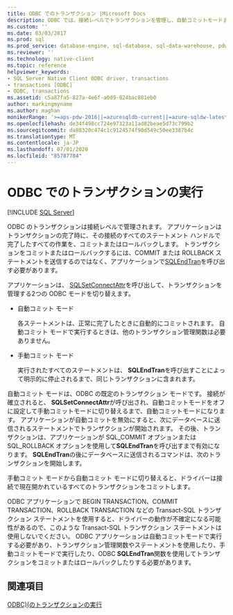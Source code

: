 ```yaml
---
title: ODBC でのトランザクション |Microsoft Docs
description: ODBC では、接続レベルでトランザクションを管理し、自動コミットモードまたは手動コミットモードで、完了したすべての作業をコミットまたはロールバックします。
ms.custom: ''
ms.date: 03/03/2017
ms.prod: sql
ms.prod_service: database-engine, sql-database, sql-data-warehouse, pdw
ms.reviewer: ''
ms.technology: native-client
ms.topic: reference
helpviewer_keywords:
- SQL Server Native Client ODBC driver, transactions
- transactions [ODBC]
- ODBC, transactions
ms.assetid: c5a87fa5-827a-4e6f-a0d9-924bac881eb0
author: markingmyname
ms.author: maghan
monikerRange: '>=aps-pdw-2016||=azuresqldb-current||=azure-sqldw-latest||>=sql-server-2016||=sqlallproducts-allversions||>=sql-server-linux-2017||=azuresqldb-mi-current'
ms.openlocfilehash: de34f498cc724e97323a11ad82beae5d73c799b2
ms.sourcegitcommit: da88320c474c1c9124574f90d549c50ee3387b4c
ms.translationtype: MT
ms.contentlocale: ja-JP
ms.lasthandoff: 07/01/2020
ms.locfileid: "85787784"
---
```

# <a name="performing-transactions-in-odbc"></a>ODBC でのトランザクションの実行
[!INCLUDE [SQL Server](../../../includes/applies-to-version/sql-asdb-asdbmi-asdw-pdw.md)]

  ODBC のトランザクションは接続レベルで管理されます。 アプリケーションはトランザクションの完了時に、その接続のすべてのステートメント ハンドルで完了したすべての作業を、コミットまたはロールバックします。 トランザクションをコミットまたはロールバックするには、COMMIT または ROLLBACK ステートメントを送信するのではなく、アプリケーションで[SQLEndTran](../../../relational-databases/native-client-odbc-api/sqlendtran.md)を呼び出す必要があります。  
  
 アプリケーションは、 [SQLSetConnectAttr](../../../relational-databases/native-client-odbc-api/sqlsetconnectattr.md)を呼び出して、トランザクションを管理する2つの ODBC モードを切り替えます。  
  
-   自動コミット モード  
  
     各ステートメントは、正常に完了したときに自動的にコミットされます。 自動コミット モードで実行するときは、他のトランザクション管理関数は必要ありません。  
  
-   手動コミット モード  
  
     実行されたすべてのステートメントは、 **SQLEndTran**を呼び出すことによって明示的に停止されるまで、同じトランザクションに含まれます。  
  
 自動コミット モードは、ODBC の既定のトランザクション モードです。 接続が確立されると、 **SQLSetConnectAttr**が呼び出され、自動コミットモードをオフに設定して手動コミットモードに切り替えるまで、自動コミットモードになります。 アプリケーションが自動コミットを無効にすると、次にデータベースに送信されるステートメントでトランザクションが開始されます。 その後、トランザクションは、アプリケーションが SQL_COMMIT オプションまたは SQL_ROLLBACK オプションを使用して**SQLEndTran**を呼び出すまで有効になります。 **SQLEndTran**の後にデータベースに送信されるコマンドは、次のトランザクションを開始します。  
  
 手動コミット モードから自動コミット モードに切り替えると、ドライバーは接続で現在開かれているすべてのトランザクションをコミットします。  
  
 ODBC アプリケーションで BEGIN TRANSACTION、COMMIT TRANSACTION、ROLLBACK TRANSACTION などの Transact-SQL トランザクション ステートメントを使用すると、ドライバーの動作が不確定になる可能性があるので、このような Transact-SQL トランザクション ステートメントは使用しないでください。 ODBC アプリケーションは自動コミットモードで実行する必要があり、トランザクション管理関数やステートメントを使用したり、手動コミットモードで実行したり、ODBC **SQLEndTran**関数を使用してトランザクションをコミットまたはロールバックしたりする必要があります。  
  
## <a name="see-also"></a>関連項目  
 [ODBC&#41;&#40;のトランザクションの実行](https://msdn.microsoft.com/library/f431191a-5762-4f0b-85bb-ac99aff29724)  
  
  
